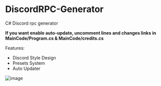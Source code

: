 # DiscordRPC-Generator
C# Discord rpc generator

**If you want enable auto-update, uncomment lines and changes links in MainCode/Program.cs & MainCode/credits.cs**

Features:
* Discord Style Design
* Presets System
* Auto Updater

![image](https://user-images.githubusercontent.com/73064979/169068629-7ceeae1d-2468-49b2-bd29-a676cfbf1724.png)



